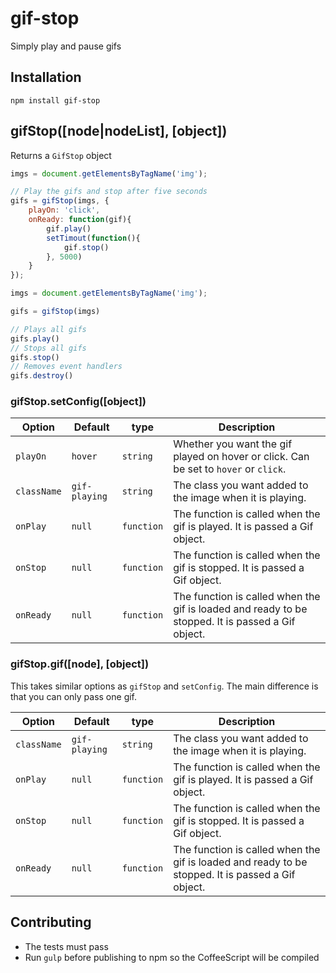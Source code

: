 gif-stop
==============

Simply play and pause gifs

## Installation

`npm install gif-stop`

## gifStop([node|nodeList], [object])

Returns a `GifStop` object

```js
imgs = document.getElementsByTagName('img');

// Play the gifs and stop after five seconds
gifs = gifStop(imgs, {
    playOn: 'click',
    onReady: function(gif){
        gif.play()
        setTimout(function(){
            gif.stop()
        }, 5000)
    }
});
```

```js
imgs = document.getElementsByTagName('img');

gifs = gifStop(imgs)

// Plays all gifs
gifs.play()
// Stops all gifs
gifs.stop()
// Removes event handlers
gifs.destroy()
```

### gifStop.setConfig([object])

Option | Default | type | Description
--- | --- | --- | ---
`playOn` | `hover`  | `string`  | Whether you want the gif played on hover or click. Can be set to `hover` or `click`.
`className` | `gif-playing` | `string` | The class you want added to the image when it is playing.
`onPlay` | `null` | `function` | The function is called when the gif is played. It is passed a Gif object.
`onStop` | `null` | `function` | The function is called when the gif is stopped. It is passed a Gif object.
`onReady` | `null` | `function` | The function is called when the gif is loaded and ready to be stopped. It is passed a Gif object.

### gifStop.gif([node], [object])

This takes similar options as `gifStop` and `setConfig`. The main difference is that you can only pass one gif.

Option | Default | type | Description
--- | --- | --- | ---
`className` | `gif-playing` | `string` | The class you want added to the image when it is playing.
`onPlay` | `null` | `function` | The function is called when the gif is played. It is passed a Gif object.
`onStop` | `null` | `function` | The function is called when the gif is stopped. It is passed a Gif object.
`onReady` | `null` | `function` | The function is called when the gif is loaded and ready to be stopped. It is passed a Gif object.


## Contributing

- The tests must pass
- Run `gulp` before publishing to npm so the CoffeeScript will be compiled
